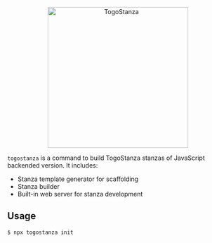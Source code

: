 <p align="center">
  <img src="http://togostanza.org/img/logotype.svg" alt="TogoStanza" width="320" />
</p>

`togostanza` is a command to build TogoStanza stanzas of JavaScript backended version. It includes:

* Stanza template generator for scaffolding
* Stanza builder
* Built-in web server for stanza development

## Usage

```
$ npx togostanza init
```
